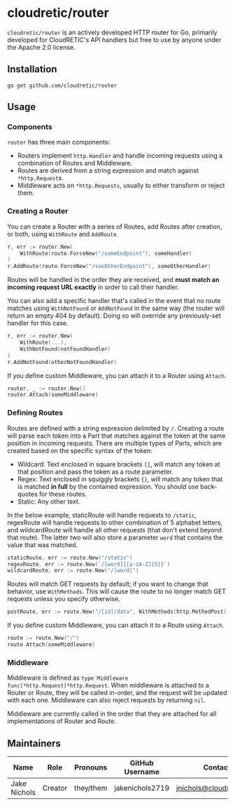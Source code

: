 # cloudretic/router

`cloudretic/router` is an actively developed HTTP router for Go, primarily developed for CloudRETIC's API handlers but free to use by anyone under the Apache 2.0 license.

## Installation

`go get github.com/cloudretic/router`

## Usage

### Components

`router` has three main components:

- Routers implement `http.Handler` and handle incoming requests using a combination of Routes and Middleware.
- Routes are derived from a string expression and match against `*http.Request`s.
- Middleware acts on `*http.Requests`, usually to either transform or reject them.

### Creating a Router

You can create a Router with a series of Routes, add Routes after creation, or both, using `WithRoute` and `AddRoute`.

```go
r, err := router.New(
    WithRoute(route.ForceNew("/someEndpoint"), someHandler)
)
r.AddRoute(route.ForceNew("/soeOtherEndpoint"), someOtherHandler)
```

Routes will be handled in the order they are received, and **must match an incoming request URL exactly** in order to call their handler.

You can also add a specific handler that's called in the event that no route matches using `WithNotFound` or `AddNotFound` in the same way (the router will return an empty 404 by default). Doing so will override any previously-set handler for this case.

```go
r, err := router.New(
    WithRoute(...),
    WithNotFound(notFoundHandler)
)
r.AddNotFound(otherNotFoundHandler)
```

If you define custom Middleware, you can attach it to a Router using `Attach`.

```go
router, _ := router.New()
router.Attach(someMiddleware)
```

### Defining Routes

Routes are defined with a string expression delimited by `/`. Creating a route will parse each token into a Part that matches against the token at the same position in incoming requests. There are multiple types of Parts, which are created based on the specific syntax of the token:

- Wildcard: Text enclosed in square brackets `[]`, will match any token at that position and pass the token as a route parameter.
- Regex: Text enclosed in squiggly brackets `{}`, will match any token that is matched **in full** by the contained expression. You should use back-quotes for these routes.
- Static: Any other text.

In the below example, staticRoute will handle requests to `/static`, regexRoute will handle requests to other combination of 5 alphabet letters, and wildcardRoute will handle all other requests (that don't extend beyond that route). The latter two will also store a parameter `word` that contains the value that was matched.

```go
staticRoute, err := route.New("/static")
regexRoute, err := route.New(`/[word]{[a-zA-Z]{5}}`)
wildcardRoute, err := route.New("/[word]")
```

Routes will match GET requests by default; if you want to change that behavior, use `WithMethods`. This will cause the route to no longer match GET requests unless you specify otherwise.

```go
postRoute, err := route.New("/[id]/data", WithMethods(http.MethodPost))
```

If you define custom Middleware, you can attach it to a Route using `Attach`.

```go
route := route.New("/")
route.Attach(someMiddleware)
```

### Middleware

Middleware is defined as  `type Middleware func(*http.Request)*http.Request`. When middleware is attached to a Router or Route, they will be called in-order, and the request will be updated with each one. Middleware can also reject requests by returning `nil`.

Middleware are currently called in the order that they are attached for all implementations of Router and Route.

## Maintainers

Name | Role | Pronouns | GitHub Username | Contact
---|---|---|---|---
Jake Nichols | Creator | they/them | jakenichols2719 | jnichols@cloudretic.com
